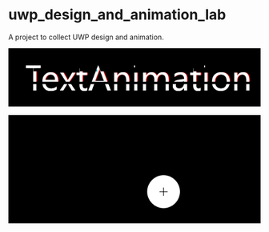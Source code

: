 # uwp_design_and_animation_lab
A project to collect UWP design and animation.

![](https://raw.githubusercontent.com/DinoChan/uwp_design_and_animation_lab/master/DesignAndAnimationLab/Thumbnails/Glitch%20Art.gif)

![](https://raw.githubusercontent.com/DinoChan/uwp_design_and_animation_lab/master/DesignAndAnimationLab/Thumbnails/GooeyButton.gif)
